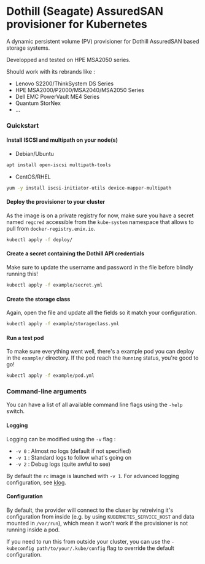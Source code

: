 # Dothill (Seagate) AssuredSAN provisioner for Kubernetes

A dynamic persistent volume (PV) provisioner for Dothill AssuredSAN based storage systems. 

Developped and tested on HPE MSA2050 series.

Should work with its rebrands like :
- Lenovo S2200/ThinkSystem DS Series
- HPE MSA2000/P2000/MSA2040/MSA2050 Series
- Dell EMC PowerVault ME4 Series
- Quantum StorNex
- ...

### Quickstart

#### Install ISCSI and multipath on your node(s)

- Debian/Ubuntu
```sh
apt install open-iscsi multipath-tools
```

- CentOS/RHEL
```sh
yum -y install iscsi-initiator-utils device-mapper-multipath 
```

#### Deploy the provisioner to your cluster

As the image is on a private registry for now, make sure you have a secret named `regcred` accessible from the `kube-system` namespace that allows to pull from `docker-registry.enix.io`.

```sh
kubectl apply -f deploy/
```

#### Create a secret containing the Dothill API credentials

Make sure to update the username and password in the file before blindly running this!

```sh
kubectl apply -f example/secret.yml
```

#### Create the storage class

Again, open the file and update all the fields so it match your configuration.

```sh
kubectl apply -f example/storageclass.yml
```

#### Run a test pod

To make sure everything went well, there's a example pod you can deploy in the `example/` directory. If the pod reach the `Running` status, you're good to go!

```sh
kubectl apply -f example/pod.yml
```

### Command-line arguments

You can have a list of all available command line flags using the `-help` switch.

#### Logging

Logging can be modified using the `-v` flag :

- `-v 0` : Almost no logs (default if not specified)
- `-v 1` : Standard logs to follow what's going on
- `-v 2` : Debug logs (quite awful to see)

By default the `rc` image is launched with `-v 1`. For advanced logging configuration, see [klog](https://github.com/kubernetes/klog).

#### Configuration

By default, the provider will connect to the cluser by retreiving it's configuration from inside (e.g. by using `KUBERNETES_SERVICE_HOST` and data mounted in `/var/run`), which mean it won't work if the provisioner is not running inside a pod.

If you need to run this from outside your cluster, you can use the `-kubeconfig path/to/your/.kube/config` flag to override the default configuration.
